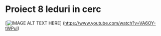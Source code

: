# Proiect 8 leduri in cerc


[![IMAGE ALT TEXT HERE](https://img.youtube.com/vi/VA6OY-tWPuI/0.jpg)]
(https://www.youtube.com/watch?v=VA6OY-tWPuI)



